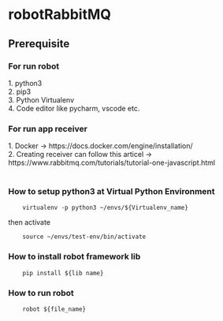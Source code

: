 # robotRabbitMQ
<h2>Prerequisite</h2>
<h3>For run robot</h3>
1. python3 </br>
2. pip3</br>
3. Python Virtualenv</br>
4. Code editor like pycharm, vscode etc.</br>
<h3>For run app receiver</h3>
1. Docker -> https://docs.docker.com/engine/installation/ </br>
2. Creating receiver can follow this articel -> https://www.rabbitmq.com/tutorials/tutorial-one-javascript.html
</br>
</br>
<h3>How to setup python3 at Virtual Python Environment</h3>
        
        virtualenv -p python3 ~/envs/${Virtualenv_name}

then activate </br>
        
        
        source ~/envs/test-env/bin/activate
        
<h3>How to install robot framework lib</h3>
        
        pip install ${lib name}
        
<h3>How to run robot</h3>
        
        robot ${file_name}
        
        

        
        

